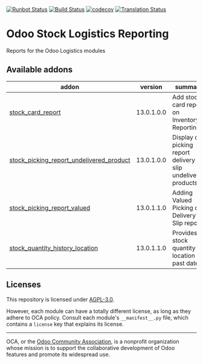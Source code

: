 [![Runbot Status](https://runbot.odoo-community.org/runbot/badge/flat/151/13.0.svg)](https://runbot.odoo-community.org/runbot/repo/github-com-oca-stock-logistics-reporting-151)
[![Build Status](https://travis-ci.com/OCA/stock-logistics-reporting.svg?branch=13.0)](https://travis-ci.com/OCA/stock-logistics-reporting)
[![codecov](https://codecov.io/gh/OCA/stock-logistics-reporting/branch/13.0/graph/badge.svg)](https://codecov.io/gh/OCA/stock-logistics-reporting)
[![Translation Status](https://translation.odoo-community.org/widgets/stock-logistics-reporting-13-0/-/svg-badge.svg)](https://translation.odoo-community.org/engage/stock-logistics-reporting-13-0/?utm_source=widget)

<!-- /!\ do not modify above this line -->

# Odoo Stock Logistics Reporting

Reports for the Odoo Logistics modules

<!-- /!\ do not modify below this line -->

<!-- prettier-ignore-start -->

[//]: # (addons)

Available addons
----------------
addon | version | summary
--- | --- | ---
[stock_card_report](stock_card_report/) | 13.0.1.0.0 | Add stock card report on Inventory Reporting.
[stock_picking_report_undelivered_product](stock_picking_report_undelivered_product/) | 13.0.1.0.0 | Display on picking report delivery slip undelivered products
[stock_picking_report_valued](stock_picking_report_valued/) | 13.0.1.1.0 | Adding Valued Picking on Delivery Slip report
[stock_quantity_history_location](stock_quantity_history_location/) | 13.0.1.1.0 | Provides stock quantity by location on past date

[//]: # (end addons)

<!-- prettier-ignore-end -->

## Licenses

This repository is licensed under [AGPL-3.0](LICENSE).

However, each module can have a totally different license, as long as they adhere to OCA
policy. Consult each module's `__manifest__.py` file, which contains a `license` key
that explains its license.

----

OCA, or the [Odoo Community Association](http://odoo-community.org/), is a nonprofit
organization whose mission is to support the collaborative development of Odoo features
and promote its widespread use.
